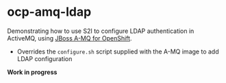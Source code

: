 # ocp-amq-ldap

Demonstrating how to use S2I to configure LDAP authentication in ActiveMQ, using [JBoss A-MQ for OpenShift][1].

- Overrides the `configure.sh` script supplied with the A-MQ image to add LDAP configuration

**Work in progress**

    

[1]: https://access.redhat.com/documentation/en/red-hat-jboss-middleware-for-openshift/3/paged/red-hat-jboss-a-mq-for-openshift/



